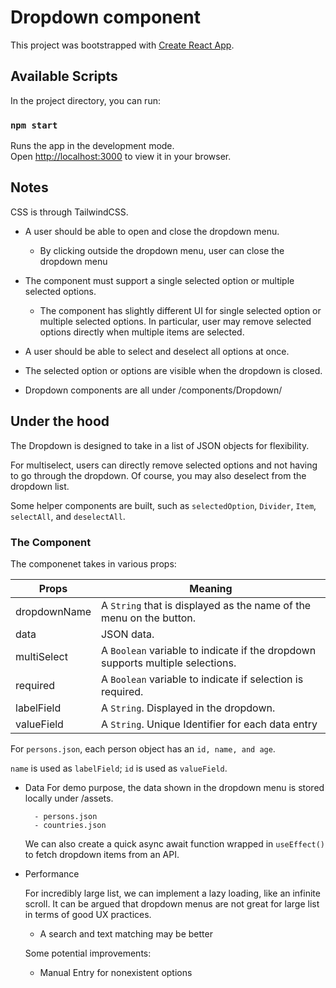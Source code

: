 # Dropdown component  

This project was bootstrapped with [Create React App](https://github.com/facebook/create-react-app).

## Available Scripts

In the project directory, you can run:

### `npm start`

Runs the app in the development mode.\
Open [http://localhost:3000](http://localhost:3000) to view it in your browser.

## Notes
CSS is through TailwindCSS. 
- A user should be able to open and close the dropdown menu.
    - By clicking outside the dropdown menu, user can close the dropdown menu
- The component must support a single selected option or multiple selected options.
    - The component has slightly different UI for single selected option or multiple selected options. In particular, user may remove selected options directly when multiple items are selected. 
- A user should be able to select and deselect all options at once.
- The selected option or options are visible when the dropdown is closed.

- Dropdown components are all under /components/Dropdown/

## Under the hood

The Dropdown is designed to take in a list of JSON objects for flexibility. 

For multiselect, users can directly remove selected options and not having to go through the dropdown. Of course, you may also deselect from the dropdown list. 

Some helper components are built, such as `selectedOption`, `Divider`, `Item`, `selectAll`, and `deselectAll`. 

### The Component
    

The componenet takes in various props:        

| Props | Meaning |
|--------------|---------------------------------------------------------------------------------------------|
| dropdownName | A `String` that is displayed as the name of the menu on the button. |
| data | JSON data. |
| multiSelect | A `Boolean` variable to indicate if the dropdown supports multiple selections. |
| required | A `Boolean` variable to indicate if selection is required. |
| labelField | A `String`. Displayed in the dropdown. |
| valueField | A `String`. Unique Identifier for each data entry |
    

For `persons.json`, each person object has an `id, name, and age`. 

`name` is used as `labelField`; `id` is used as `valueField`. 


- Data
    For demo purpose, the data shown in the dropdown menu is stored locally under /assets.
        
        - persons.json
        - countries.json
    
    We can also create a quick async await function wrapped in `useEffect()` to fetch dropdown items from an API. 

- Performance
    
    For incredibly large list, we can implement a lazy loading, like an infinite scroll. It can be argued that dropdown menus are not great for large list in terms of good UX practices. 
        
    -   A search and text matching may be better

    Some potential improvements:
    - Manual Entry for nonexistent options
    